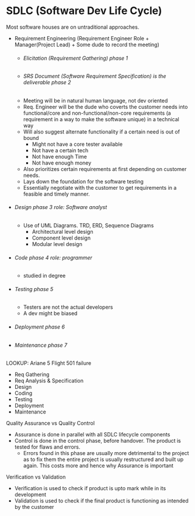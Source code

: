#  SDLC (Software Dev Life Cycle)
Most software houses are on untraditional approaches.

- Requirement Engineering (Requirement Engineer Role + Manager(Project Lead) + Some dude to record the meeting)
	- ###### Elicitation (Requirement Gathering) phase 1
	- ###### SRS Document (Software Requirement Specification) is the deliverable phase 2
	- Meeting will be in natural human language, not dev oriented
	- Req. Engineer will be the dude who coverts the customer needs into functional/core and non-functional/non-core requirements (a requirement in a way to make the software unique) in a technical way
	- Will also suggest alternate functionality if a certain need is out of bound
		- Might not have a core tester available
		- Not have a certain tech
		- Not have enough Time
		- Not have enough money
	- Also prioritizes certain requirements at first depending on customer needs.
	- Lays down the foundation for the software testing
	- Essentially negotiate with the customer to get requirements in a feasible and timely manner.
- ###### Design phase 3 role: Software analyst
	- Use of UML Diagrams. TRD, ERD, Sequence Diagrams
		- Architectural level design
		- Component level design
		- Modular level design
- ###### Code phase 4 role: programmer
	- studied in degree
- ###### Testing phase 5
	- Testers are not the actual developers
	- A dev might be biased
- ###### Deployment phase 6
- ###### Maintenance phase 7

LOOKUP: Ariane 5 Flight 501 failure


- Req Gathering
- Req Analysis & Specification
- Design
- Coding
- Testing
- Deployment
- Maintenance

Quality Assurance vs Quality Control
- Assurance is done in parallel with all SDLC lifecycle components
- Control is done in the control phase, before handover. The product is tested for flaws and errors.
	- Errors found in this phase are usually more detrimental to the project as to fix them the entire project is usually restructured and built up again. This costs more and hence why Assurance is important

Verification vs Validation
- Verification is used to check if product is upto mark while in its development
- Validation is used to check if the final product is functioning as intended by the customer